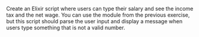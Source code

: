 Create an Elixir script where users can type their salary and see the income tax and the net wage. You can use the module from the previous exercise, but this script should parse the user input and display a message when users type something that is not a valid number.
